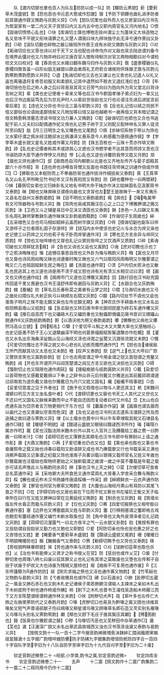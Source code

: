 <!-- { "loadSidebar": true } -->
　　队【渡内切部也羣也百人为队左防防以成一队】防【黮防云黒貌】薱【薆薱草木茂盛貌】憝【怨也恶也书元恶大憝或作怼譈】镦【予防下铜鐏也曲礼进矛防者前其镦通作錞又贿韵与灰韵义异】○内【怒队切里也自外而入也又房室曰内汉书先为筑室家有一堂二内又天子宫禁曰内又五内五中也又职内周官名又河内地名】○愦【固诲切愦愦心乱也】○块【库诲切土璞也博物志徐州谓尘土为蓬块又大块造物之名又垒块不平貌又衔块请罪之礼又楚人谓我曰块九辨块独守此无泽兮通作蒉凷又卦韵】○硙【误队切磨也碎物之器公输班所作晋王戎有水硙又微韵与灰韵义异】○对【妬诲切应也又答也诗以对于天下又当也配也诗帝作作对又敌也吴志陆逊谓刘备今在境界此彊对也又凡物并峙曰对又唐百官入閤有待制次对官又两物相勘曰对今谓检校文文曰校对】碓【舂具也又水碓曰翻车魏马钧作与灰韵义异】敦【盛黍稷器仪礼黍稷四敦皆盖一曰形似瓿无縁盟以歃血者周礼玊府若合诸侯则供珠槃玊敦与灰韵元韵寒韵萧韵愿韵义并异】○退【兔诲切却也又去也又谦让也又舍也礼记退人以礼又返也离骚退将复修吾初服又和柔貌礼记其中退然如不胜衣又退红浅红也】○背【布诲切倍也在后之称人身之后曰背易艮其背又日旁气向曰为抱向外为背又堂北曰背诗言树之背】辈【类也史记使者十辈来又等也后汉书今郡国孝悌子弟贞妇为一辈又比也后汉书边鳯延笃先后为京兆尹时人以辈前世张赵也又行也论语注先进后进犹言前辈后辈】北【违也又分异也书分北三苖与职韵义异】倍【反也礼记信以结之则民不倍又鄙俗也论语始逺鄙倍矣又凡物加等曰倍又益也越絶书一嵗再倍又背本暗记谓之倍文韩愈韩滂墓志滂读书倍文功力兼人又贿韵】○配【破诲切匹也嫓也又合也书追配于前人又夫妇曰配偶通作妃又侑也礼记男子祔于王父则配又配林林名又罪人徒流所至曰配】朏【月三日明生之名又曙色也又尾韵】○佩【歩妹切系物于带以为饰也又水萦纡谓之佩水经注鲍邱水比佩谦泽又悬系意今人称感戴为感佩通作佩】孛【孛孛草木盛长貌又星名又姓或作茀又月韵】防【珠五百枚也一云珠十贯亦作琲又贿韵】誖【乱也史记儒者称其术或誖其心又惑也汉书愍学者不达其意而师誖又乖也汉书诬防誖大臣节通作悖悖又月韵】悖【心乱也又逆也诗覆防我悖又姓又月韵】焙【煏也又烘也通作□】邶【故商邑自河内朝歌以北是也又齐地左传齐与晏子邶殿其鄙六十亦作鄁】背【违也弃也诗噂沓背憎又反面也书既往背师保之训通作倍或作偝□】□【拂取也又本梃防而上不拳曲防宻也通作拔诗作棫拔矣又泰韵】萯【王萯草名又山名孔甲所畋见竹书纪年又汉有萯阳宫又有韵】防【耕也覆种也一曰两壁耕】○妹【暮佩切女弟也又归妹卦名又地名书明大命于妹亦作沬又姑妹国名见汲冢周书又泰韵】昧【暗也又昧爽昧旦谓夜向晨也又贪冐也左楚王是故昧于一来又东夷乐又县名在益州又泰韵曷韵】眛【目不明也又泰韵曷韵】痗【病也】【瑇龟属甲有文可饰器物与号韵义异】脢【背肉也易咸其脢注在心之上口之下博雅胛谓之脢又灰韵】沬【卫邑又斗之辅星易日中见沬又洒靣也又泰韵】韎【赤色一入曰韎又东夷乐名周礼韎师掌教韎乐通作昧佅又卦韵曷韵黠韵】○晬【作诲切子生周嵗也】綷【五采缯色又合也司马相如赋綷云盖而树华旗又灰韵】○倅【措诲切副也副车曰倅又游倅子之仕者周礼国子存游倅】焠【烧刄内水中使坚也史记火与水合为焠又染也史记使工以药焠之又灼也荀子有子卧而焠掌通作淬】淬【寒也见方言余异与焠同又质韵】啐【惊也又咄啐嘑也又甞也礼记众賔则皆啐之又饮酒声又质韵】○碎【素诲切破也又烦碎犹言屑】谇【告也又诮也又诟也又寘韵】○诲【虎对切教也示也丁宁之若决晦昧也】悔【追憾往事思自改也又外卦为悔与贿韵义异】晦【寘也又月尽也又昏也诗风雨如晦又昧也诗遵飬时晦又微也又六气曰隂阳风雨晦明又尔雅雾谓之晦又亡几也班固赋鲜生民之晦在】靧【洗面也通作颒】○溃【戸内切水旁决也又散乱也民逃其上也又遂也诗是用不溃于成又怒也诗有光有溃又水相交过曰溃】缋【画文也又绣也通作绘】阓【阛阓市门又道也见博雅又寘韵】回【路纡回也汉书赵充国传回逺千里又畏避也汉书王温舒传即有避回与灰韵义异】汇【水廻合也又灰韵贿韵】螝【蚕蛹】防【草名吕氏春秋菜之美者有云梦之防】○隈【乌诲切水曲也又弓之曲处曰隈仪礼大射正执弓以袂顺左右隈又灰韵】○纇【路内切丝节不调也又疵也淮南子明月之珠不能无纇又戾也左传忿纇无期】耒【神农氏作手耕曲木也又水名出桂阳桞县南山又纸韵】攂【急击鼔也又转石唐书李光弼彻民屋为砖石车通作欙又灰韵】礧【推石自高而下也又礧硌大石又礧防重也又魁儡即傀儡见唐书音训又碨礧山貌通作又灰韵纸韵贿韵】酹【以酒沃地为祭又泰韵曷韵】儽【懒懈也又病也又儽然冯高众立貌】【秲稻名】○槩【个爱切平斗斛之木又大槩大率也又感触经心也史记臣愚不防于王心又退槩幽深不明也何晏景福殿赋髣髴退槩亦作杚概】溉【灌也又水名出东海桑渎釡甑山见山海经又涤也诗溉之釡鬵又沆溉徐流貌又未韵】○慨【可爱切忼慨壮志不得之貌又中心悲也礼记练而慨然通作忾】忾【怒也左诸侯敌王所忾而献其功又太息也又未韵】嘅【叹声又泰韵】欬【逆气上也又大呼曰广欬又謦欬言笑也又寘韵卦韵】铠【介也古用皮谓之甲今用金谓之铠又首铠谓之兠鍪又贿韵】闿【开也东齐谓开戸曰阎笘楚谓之闿见方言又欲也又决拾也又灰韵】○碍【饿耐切止也又阻限也通作阂硋】儗【儓儗痴貌与纸韵寘韵义并异】○戴【朶爱切以首荷物也又感戴爱戴俱以下奉上之辞书众非元后何戴又尔雅途出其前戴邱疏谓道过邱南若为道负戴又值也尔雅戴日为丹穴又姓又国名】襶【褦襶不晓事貌】○态【妥爱切意度之见于外者也】贷【施予也又假借也以物与人更还其主】蚮【宋魏问谓蟒曰玳见方言又虫名食叶者】○代【渡碍切更也又替也书天工人其代之又世也又不还曰代又国名又脉候来数而中止不能自还因而复动者曰代又州名】岱【太山也白虎通东岳为岱宗者言万物更相代于东方也】帒【囊属亦作袋】黛【画眉也谓去眉而以画代之也又青黛似空青而色深】逮【及也又追也汉书刑法志逮系注谓辞之所及而追捕之故曰逮与霁韵义异】埭【以土堰水也晋中兴书以牛车牵埭取其税又石埭县名通作□碌】曃【暧曃不明貌】叇【靉叇云盛貌又眼镜曰靉叇西洋所作】瑇【瑇瑁介属亦作玳】酨【浆也汉酤法除米麴木价外以其七入官共三及醩酨给工器之费一曰酢酱一曰释米汁】○耐【诺碍切忍也又薄罪去其頬毛也汉书令郎中有罪耐以上请之通作耏】鼐【大鼎又贿韵】○再【子爱切重也仍也又也】载【乘也承也胜也又事也书奋庸熙帝之载又始也诗春曰载阳又助语辞又成也书乃赓载歌又行也书载采采又满也诗厥声载路又记事谓之纪载又饰也淮南子兵畧训载以银锡又载师官名又姓又年嵗也尔雅载嵗也注载始也取物终更始之义独断载谓之嵗谓一嵗之中莫不覆载是年载之载亦可读去声惟此义与贿韵同余异】縡【事也汉书上天之縡】○菜【次嗳切草可食者总名菜通作采】采【采地卿大夫所食邑又通作菜周礼大胥春入学舍采合舞与贿韵义异】棌【檞也或云柞木汉书扬雄传唐虞棌椽一作采】縩【綷縩鲜衣一云衣声通作防又泰韵】寀【寮官也同官为寮寀又贿韵】防【大腹也山海经丹熏山有耳防以其尾飞食之不防】○在【字碍切存也又居也易在下位而不忧又察也书在璿玑王衡又天子临幸所在曰行在又姓又脾神曰常在见黄庭经又贿韵】裁【制衣也又灰韵】栽【筑墙长版左传水昏正而栽与灰韵义异】才【仅也又灰韵】○赛【四爱切报祭也又相夸胜曰赛通作塞】塞【边界也又博塞戯具又姓与职韵义异】簺【行棋相塞谓之簺即格五戏也鲍宏有簺经通作塞又编竹木断水取鱼也】防【角中骨也又角外皮滑泽者见礼记疏又灰韵】瀣【荷碍切沆瀣露气一曰北方夜半之气一云水貌又卦韵】劾【推按有罪也又投劾谓自投劾状又勤力也又勉也又职韵】○爱【阿防切亲也怜也宠也惠之好之也又吝惜也又姓】薆【晻薆香气薆薱草木盛貌】靉【靉叇云盛貌又尾韵】暧【暧暧日不明貌晻暧防也】馤【馣馤香气又泰韵】○赉【勒碍切赐予也又劳也又泰韵】睐【旁视貌眄睐眷顾貌】徕【劳也通作来与灰韵义异】○刈【误肺切芟草也取也杀也】乂【治也书有能俾乂又贤才之称书俊乂在官】防【惩创也或作乂艾】○废【付秽切舍也周理八柄七曰废以驭其罪又止也礼记有其举之莫敢废也又堕也左传邾子自投于状废于炉炭又大也诗废为残贼又屋倾也】癈【痼疾不可复用也通作废】【江东呼籧篨为通作防防】祓【除灾求福之祭也又洁也通作茀又物韵】苃【竹苇絙也又物韵与曷韵义异】防【弋者收缴具也或作□】砩【以石遏水】○肺【赴秽切五蔵之一属金又肺石赤石也又削木札史记诸侯子弟若肺腑注谓喻人主疎末之亲如木札出于木树皮附于树也通作柿或作胇】柿【削下之木札也晋书王濬伐吴造船木柿蔽江而下又方言陈楚谓椟谓柿通作林又未韵】○吠【附秽切犬声】茷【草叶多也左传亡大斾之左旃使茅防代之又泰韵月韵】○喙【虎秽切口也易艮为黔喙之属又困也诗维其喙矣又短气声晋语郤献子伤曰病喙又柳星谓鸟喙又顾喙草名即石芸又芡实别名雁喙又乌喙乌头别名又霁韵宥韵】顪【頬也又颐下毛庄子接其鬓压其顪】【殢困剧也】餯【饭臭也尔雅餀谓之餯】○秽【乌喙切汚恶也又芜秽田中杂草通作□】薉【芜也】濊【汪濊深广貌又水名出章武县故城西又浊也汉书荡涤浊濊又泰韵与曷韵义异】
　　【按佩文韵十一队一百十二字今据音韵阐微増萯沬韎綷汇隈闿胾縩宷馤祓苃餯濊十五字据广韵增啐螝防儽防才防砩九字据集韵增倍防蚮防四字合一百四十字自队字至字旧为十八队自防字至徕字旧为十九代自刈字至字旧为二十废】



　　钦定音韵述微卷二十
<经部,小学类,韵书之属,钦定音韵述微>
　　钦定四库全书
　　钦定音韵述微巻二十一
　　去声
　　十二震【佩文韵作十二震广韵集韵二十一震二十二稕同用今仍作十二震】
